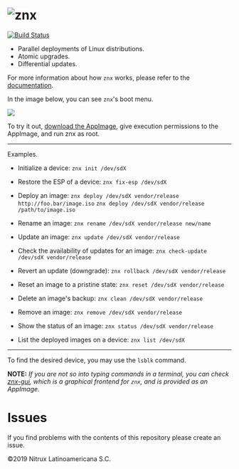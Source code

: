 # ![znx](https://nxos.b-cdn.net/wp-content/uploads/2019/10/znx_logo-min.png)

[![Build Status](https://travis-ci.org/Nitrux/znx.svg?branch=master)](https://travis-ci.org/Nitrux/znx)

- Parallel deployments of Linux distributions.
- Atomic upgrades.
- Differential updates.

For more information about how `znx` works, please refer to the [documentation](https://github.com/Nitrux/znx/wiki).

In the image below, you can see `znx`'s boot menu.

![](https://cdn-images-1.medium.com/max/1200/1*b4eeOQ8ZR30RUtPv5sJ9NA.png)

To try it out, [download the AppImage](https://github.com/Nitrux/znx/releases), give execution permissions
to the AppImage, and run znx as root.

---

Examples.

- Initialize a device:
`znx init /dev/sdX`

- Restore the ESP of a device:
`znx fix-esp /dev/sdX`

- Deploy an image:
`znx deploy /dev/sdX vendor/release http://foo.bar/image.iso`
`znx deploy /dev/sdX vendor/release /path/to/image.iso`

- Rename an image:
`znx rename /dev/sdX vendor/release new/name`

- Update an image:
`znx update /dev/sdX vendor/release`

- Check the availability of updates for an image:
`znx check-update /dev/sdX vendor/release`

- Revert an update (downgrade):
`znx rollback /dev/sdX vendor/release`

- Reset an image to a pristine state:
`znx reset /dev/sdX vendor/release`

- Delete an image's backup:
`znx clean /dev/sdX vendor/release`

- Remove an image:
`znx remove /dev/sdX vendor/release`

- Show the status of an image:
`znx status /dev/sdX vendor/release`

- List the deployed images on a device:
`znx list /dev/sdX`

---

To find the desired device, you may use the `lsblk` command.

**NOTE:**
_If you are not so into typing commands in a terminal, you can check [znx-gui](https://github.com/Nitrux/znx-gui), which is a graphical frontend for `znx`, and is provided as an AppImage._

# Issues
If you find problems with the contents of this repository please create an issue.

©2019 Nitrux Latinoamericana S.C.
